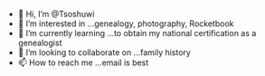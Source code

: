 - 👋 Hi, I’m @Tsoshuwi
- 👀 I’m interested in ...genealogy, photography, Rocketbook
- 🌱 I’m currently learning ...to obtain my national certification as a genealogist
- 💞️ I’m looking to collaborate on ...family history
- 📫 How to reach me ...email is best

<!---
Tsoshuwi/Tsoshuwi is a ✨ special ✨ repository because its `README.md` (this file) appears on your GitHub profile.
You can click the Preview link to take a look at your changes.
--->
